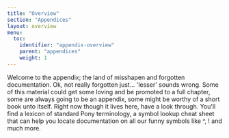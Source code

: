 ```yaml
---
title: "Overview"
section: "Appendices"
layout: overview
menu:
  toc:
    identifier: "appendix-overview"
    parent: "appendices"
    weight: 1
---
```


Welcome to the appendix; the land of misshapen and forgotten documentation. Ok, not really forgotten just... 'lesser' sounds wrong. Some of this material could get some loving and be promoted to a full chapter, some are always going to be an appendix, some might be worthy of a short book unto itself. Right now though it lives here, have a look through. You'll find a lexicon of standard Pony terminology, a symbol lookup cheat sheet that can help you locate documentation on all our funny symbols like ^, ! and much more.
